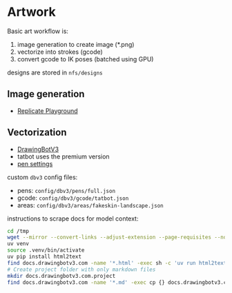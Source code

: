 # Artwork

Basic art workflow is:

1. image generation to create image (*.png)
2. vectorize into strokes (gcode)
3. convert gcode to IK poses (batched using GPU)

designs are stored in `nfs/designs`

## Image generation

- [Replicate Playground](https://replicate.com/playground)

## Vectorization

- [DrawingBotV3](https://docs.drawingbotv3.com/en/latest/index.html)
- tatbot uses the premium version
- [pen settings](https://docs.drawingbotv3.com/en/latest/pensettings.html)

custom `dbv3` config files:

- pens: `config/dbv3/pens/full.json`
- gcode: `config/dbv3/gcode/tatbot.json`
- areas: `config/dbv3/areas/fakeskin-landscape.json`

instructions to scrape docs for model context:

```bash
cd /tmp
wget --mirror --convert-links --adjust-extension --page-requisites --no-parent https://docs.drawingbotv3.com/en/latest/
uv venv
source .venv/bin/activate
uv pip install html2text
find docs.drawingbotv3.com -name '*.html' -exec sh -c 'uv run html2text "{}" > "${0%.html}.md"' {} \;
# Create project folder with only markdown files
mkdir docs.drawingbotv3.com.project
find docs.drawingbotv3.com -name '*.md' -exec cp {} docs.drawingbotv3.com.project/ \;
```
